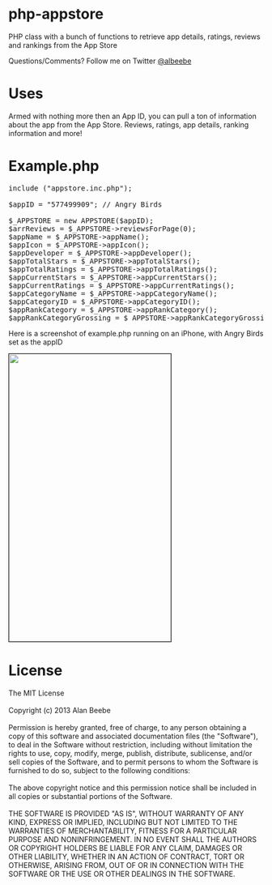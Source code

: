 php-appstore
===================

PHP class with a bunch of functions to retrieve app details, ratings, reviews and rankings from the App Store

Questions/Comments? Follow me on Twitter <a href="http://twitter.com/albeebe">@albeebe</a>

<h1>Uses </h1>

Armed with nothing more then an App ID, you can pull a ton of information about the app from the App Store.  Reviews, ratings, app details, ranking information and more!

<h1>Example.php </h1>

<PRE>
include ("appstore.inc.php");

$appID = "577499909"; // Angry Birds

$_APPSTORE = new APPSTORE($appID);
$arrReviews = $_APPSTORE->reviewsForPage(0);
$appName = $_APPSTORE->appName();
$appIcon = $_APPSTORE->appIcon();
$appDeveloper = $_APPSTORE->appDeveloper();
$appTotalStars = $_APPSTORE->appTotalStars();
$appTotalRatings = $_APPSTORE->appTotalRatings();
$appCurrentStars = $_APPSTORE->appCurrentStars();
$appCurrentRatings = $_APPSTORE->appCurrentRatings();
$appCategoryName = $_APPSTORE->appCategoryName();
$appCategoryID = $_APPSTORE->appCategoryID();
$appRankCategory = $_APPSTORE->appRankCategory();
$appRankCategoryGrossing = $_APPSTORE->appRankCategoryGrossing();
</PRE>

Here is a screenshot of example.php running on an iPhone, with Angry Birds set as the appID

<IMG STYLE="border:1px solid black" SRC="http://i48.tinypic.com/124zj8w.png" WIDTH="320" HEIGHT="568">

<h1>License</h1>
The MIT License
<BR>
<BR>Copyright (c) 2013 Alan Beebe
<BR>
<BR>Permission is hereby granted, free of charge, to any person obtaining a copy of this software and associated documentation files (the "Software"), to deal in the Software without restriction, including without limitation the rights to use, copy, modify, merge, publish, distribute, sublicense, and/or sell copies of the Software, and to permit persons to whom the Software is furnished to do so, subject to the following conditions:
<BR>
<BR>The above copyright notice and this permission notice shall be included in all copies or substantial portions of the Software.
<BR>
<BR>THE SOFTWARE IS PROVIDED "AS IS", WITHOUT WARRANTY OF ANY KIND, EXPRESS OR IMPLIED, INCLUDING BUT NOT LIMITED TO THE WARRANTIES OF MERCHANTABILITY, FITNESS FOR A PARTICULAR PURPOSE AND NONINFRINGEMENT. IN NO EVENT SHALL THE AUTHORS OR COPYRIGHT HOLDERS BE LIABLE FOR ANY CLAIM, DAMAGES OR OTHER LIABILITY, WHETHER IN AN ACTION OF CONTRACT, TORT OR OTHERWISE, ARISING FROM, OUT OF OR IN CONNECTION WITH THE SOFTWARE OR THE USE OR OTHER DEALINGS IN THE SOFTWARE.